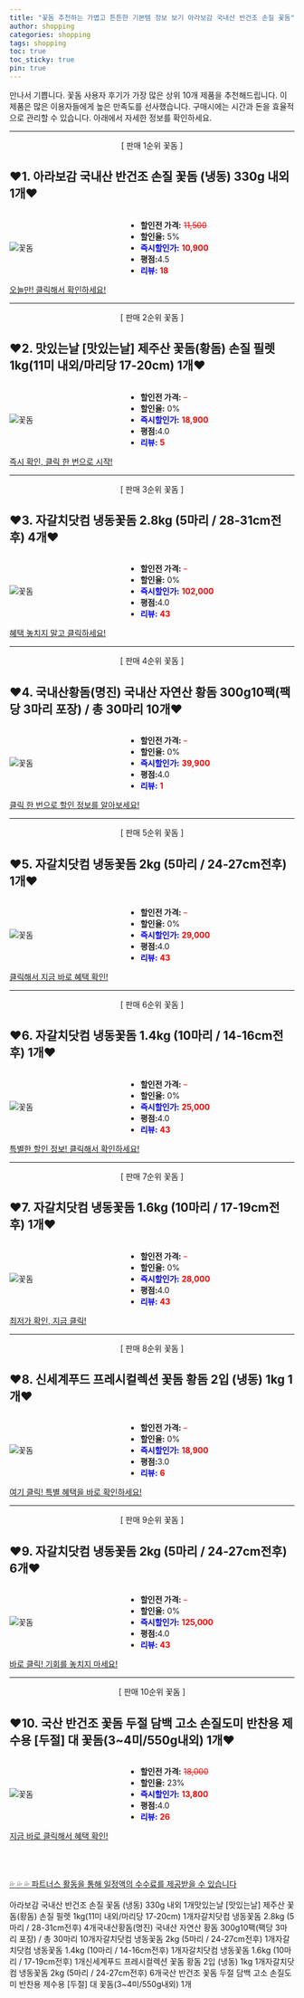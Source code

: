```yaml
---
title: "꽃돔 추천하는 가볍고 튼튼한 기본템 정보 보기 아라보감 국내산 반건조 손질 꽃돔"
author: shopping
categories: shopping
tags: shopping
toc: true
toc_sticky: true
pin: true
---
```

만나서 기쁩니다.  꽃돔 사용자 후기가 가장 많은 상위 10개 제품을 추천해드립니다. 이 제품은 많은 이용자들에게 높은 만족도를 선사했습니다. 구매시에는 시간과 돈을 효율적으로 관리할 수 있습니다. 아래에서 자세한 정보를 확인하세요.

---
<p class="toplist" style="margin: 0 auto; display: block; width: fit-content;">[ 판매 1순위 꽃돔 ]</p>

<h2><strong>❤️1. 아라보감 국내산 반건조 손질 꽃돔 (냉동) 330g 내외 1개❤️</strong></h2>

<div style="display: flex; align-items: center;">
    <div style="flex: 0.4;">
        <img src="https://thumbnail7.coupangcdn.com/thumbnails/remote/230x230ex/image/rs_quotation_api/epm9vfqw/95621f4c78624efc8384b1dfe8ade9ba.jpg" alt="꽃돔" style="max-width: 100%;">
    </div>
    <div style="flex: 0.6; margin-left: 10px;">
        <ul>
            <li><strong>할인전 가격:</strong> <del style="color: red;">11,500</del></li>
            <li><strong>할인율:</strong> 5%</li>
            <li><span style='color:blue'><strong>즉시할인가:</strong></span> <span style='color:red'><strong>10,900</strong></span></li>
            <li><strong>평점:</strong>4.5</li>
            <li><span style='color:blue'><strong>리뷰:</strong></span> <span style='color:red'><strong>18</strong></span></li>
        </ul>
    </div>
</div>
<div class="center">
    <a href="https://selin100587.github.io?lptag=AF9450613&subid=githubio&pageKey=7799737693&traceid=V0-153&itemId=21121415559&vendorItemId=88183215512" class="myButton">
        오늘만! 클릭해서 확인하세요!
    </a>
</div>


---
<p class="toplist" style="margin: 0 auto; display: block; width: fit-content;">[ 판매 2순위 꽃돔 ]</p>

<h2><strong>❤️2. 맛있는날 [맛있는날] 제주산 꽃돔(황돔) 손질 필렛 1kg(11미 내외/마리당 17-20cm) 1개❤️</strong></h2>

<div style="display: flex; align-items: center;">
    <div style="flex: 0.4;">
        <img src="https://thumbnail7.coupangcdn.com/thumbnails/remote/230x230ex/image/vendor_inventory/913a/eee64c811d22911edab9b2a48de578b1d650e8826723e15681afbe593c4f.jpg" alt="꽃돔" style="max-width: 100%;">
    </div>
    <div style="flex: 0.6; margin-left: 10px;">
        <ul>
            <li><strong>할인전 가격:</strong> <del style="color: red;">-</del></li>
            <li><strong>할인율:</strong> 0%</li>
            <li><span style='color:blue'><strong>즉시할인가:</strong></span> <span style='color:red'><strong>18,900</strong></span></li>
            <li><strong>평점:</strong>4.0</li>
            <li><span style='color:blue'><strong>리뷰:</strong></span> <span style='color:red'><strong>5</strong></span></li>
        </ul>
    </div>
</div>
<div class="center">
    <a href="https://selin100587.github.io?lptag=AF9450613&subid=githubio&pageKey=7553050311&traceid=V0-153&itemId=19882127672&vendorItemId=88420035055" class="myButton">
        즉시 확인, 클릭 한 번으로 시작!
    </a>
</div>


---
<p class="toplist" style="margin: 0 auto; display: block; width: fit-content;">[ 판매 3순위 꽃돔 ]</p>

<h2><strong>❤️3. 자갈치닷컴 냉동꽃돔 2.8kg (5마리 / 28-31cm전후) 4개❤️</strong></h2>

<div style="display: flex; align-items: center;">
    <div style="flex: 0.4;">
        <img src="https://thumbnail10.coupangcdn.com/thumbnails/remote/230x230ex/image/vendor_inventory/b287/e27753c54bfb9b9f11ae2ac87a275e317ed50bee3b70b86d26fbf49abff2.jpg" alt="꽃돔" style="max-width: 100%;">
    </div>
    <div style="flex: 0.6; margin-left: 10px;">
        <ul>
            <li><strong>할인전 가격:</strong> <del style="color: red;">-</del></li>
            <li><strong>할인율:</strong> 0%</li>
            <li><span style='color:blue'><strong>즉시할인가:</strong></span> <span style='color:red'><strong>102,000</strong></span></li>
            <li><strong>평점:</strong>4.0</li>
            <li><span style='color:blue'><strong>리뷰:</strong></span> <span style='color:red'><strong>43</strong></span></li>
        </ul>
    </div>
</div>
<div class="center">
    <a href="https://selin100587.github.io?lptag=AF9450613&subid=githubio&pageKey=6480883441&traceid=V0-153&itemId=22636365653&vendorItemId=89677425700" class="myButton">
        혜택 놓치지 말고 클릭하세요!
    </a>
</div>


---
<p class="toplist" style="margin: 0 auto; display: block; width: fit-content;">[ 판매 4순위 꽃돔 ]</p>

<h2><strong>❤️4. 국내산황돔(명진) 국내산 자연산 황돔 300g10팩(팩당 3마리 포장) / 총 30마리 10개❤️</strong></h2>

<div style="display: flex; align-items: center;">
    <div style="flex: 0.4;">
        <img src="https://thumbnail7.coupangcdn.com/thumbnails/remote/230x230ex/image/vendor_inventory/0549/6beda09859817c3c5d91707b4a12984ced8ab62e5c4e4cceea9eacc1fe13.png" alt="꽃돔" style="max-width: 100%;">
    </div>
    <div style="flex: 0.6; margin-left: 10px;">
        <ul>
            <li><strong>할인전 가격:</strong> <del style="color: red;">-</del></li>
            <li><strong>할인율:</strong> 0%</li>
            <li><span style='color:blue'><strong>즉시할인가:</strong></span> <span style='color:red'><strong>39,900</strong></span></li>
            <li><strong>평점:</strong>4.0</li>
            <li><span style='color:blue'><strong>리뷰:</strong></span> <span style='color:red'><strong>1</strong></span></li>
        </ul>
    </div>
</div>
<div class="center">
    <a href="https://selin100587.github.io?lptag=AF9450613&subid=githubio&pageKey=8204604872&traceid=V0-153&itemId=23530257614&vendorItemId=90556567812" class="myButton">
        클릭 한 번으로 할인 정보를 알아보세요!
    </a>
</div>


---
<p class="toplist" style="margin: 0 auto; display: block; width: fit-content;">[ 판매 5순위 꽃돔 ]</p>

<h2><strong>❤️5. 자갈치닷컴 냉동꽃돔 2kg (5마리 / 24-27cm전후) 1개❤️</strong></h2>

<div style="display: flex; align-items: center;">
    <div style="flex: 0.4;">
        <img src="https://thumbnail10.coupangcdn.com/thumbnails/remote/230x230ex/image/vendor_inventory/b287/e27753c54bfb9b9f11ae2ac87a275e317ed50bee3b70b86d26fbf49abff2.jpg" alt="꽃돔" style="max-width: 100%;">
    </div>
    <div style="flex: 0.6; margin-left: 10px;">
        <ul>
            <li><strong>할인전 가격:</strong> <del style="color: red;">-</del></li>
            <li><strong>할인율:</strong> 0%</li>
            <li><span style='color:blue'><strong>즉시할인가:</strong></span> <span style='color:red'><strong>29,000</strong></span></li>
            <li><strong>평점:</strong>4.0</li>
            <li><span style='color:blue'><strong>리뷰:</strong></span> <span style='color:red'><strong>43</strong></span></li>
        </ul>
    </div>
</div>
<div class="center">
    <a href="https://selin100587.github.io?lptag=AF9450613&subid=githubio&pageKey=6480883441&traceid=V0-153&itemId=22636365655&vendorItemId=89677425706" class="myButton">
        클릭해서 지금 바로 혜택 확인!
    </a>
</div>


---
<p class="toplist" style="margin: 0 auto; display: block; width: fit-content;">[ 판매 6순위 꽃돔 ]</p>

<h2><strong>❤️6. 자갈치닷컴 냉동꽃돔 1.4kg (10마리 / 14-16cm전후) 1개❤️</strong></h2>

<div style="display: flex; align-items: center;">
    <div style="flex: 0.4;">
        <img src="https://thumbnail10.coupangcdn.com/thumbnails/remote/230x230ex/image/vendor_inventory/b287/e27753c54bfb9b9f11ae2ac87a275e317ed50bee3b70b86d26fbf49abff2.jpg" alt="꽃돔" style="max-width: 100%;">
    </div>
    <div style="flex: 0.6; margin-left: 10px;">
        <ul>
            <li><strong>할인전 가격:</strong> <del style="color: red;">-</del></li>
            <li><strong>할인율:</strong> 0%</li>
            <li><span style='color:blue'><strong>즉시할인가:</strong></span> <span style='color:red'><strong>25,000</strong></span></li>
            <li><strong>평점:</strong>4.0</li>
            <li><span style='color:blue'><strong>리뷰:</strong></span> <span style='color:red'><strong>43</strong></span></li>
        </ul>
    </div>
</div>
<div class="center">
    <a href="https://selin100587.github.io?lptag=AF9450613&subid=githubio&pageKey=6480883441&traceid=V0-153&itemId=22636365659&vendorItemId=89677425726" class="myButton">
        특별한 할인 정보! 클릭해서 확인하세요!
    </a>
</div>


---
<p class="toplist" style="margin: 0 auto; display: block; width: fit-content;">[ 판매 7순위 꽃돔 ]</p>

<h2><strong>❤️7. 자갈치닷컴 냉동꽃돔 1.6kg (10마리 / 17-19cm전후) 1개❤️</strong></h2>

<div style="display: flex; align-items: center;">
    <div style="flex: 0.4;">
        <img src="https://thumbnail10.coupangcdn.com/thumbnails/remote/230x230ex/image/vendor_inventory/b287/e27753c54bfb9b9f11ae2ac87a275e317ed50bee3b70b86d26fbf49abff2.jpg" alt="꽃돔" style="max-width: 100%;">
    </div>
    <div style="flex: 0.6; margin-left: 10px;">
        <ul>
            <li><strong>할인전 가격:</strong> <del style="color: red;">-</del></li>
            <li><strong>할인율:</strong> 0%</li>
            <li><span style='color:blue'><strong>즉시할인가:</strong></span> <span style='color:red'><strong>28,000</strong></span></li>
            <li><strong>평점:</strong>4.0</li>
            <li><span style='color:blue'><strong>리뷰:</strong></span> <span style='color:red'><strong>43</strong></span></li>
        </ul>
    </div>
</div>
<div class="center">
    <a href="https://selin100587.github.io?lptag=AF9450613&subid=githubio&pageKey=6480883441&traceid=V0-153&itemId=22636365652&vendorItemId=89677425683" class="myButton">
        최저가 확인, 지금 클릭!
    </a>
</div>


---
<p class="toplist" style="margin: 0 auto; display: block; width: fit-content;">[ 판매 8순위 꽃돔 ]</p>

<h2><strong>❤️8. 신세계푸드 프레시컬렉션 꽃돔 황돔 2입 (냉동) 1kg 1개❤️</strong></h2>

<div style="display: flex; align-items: center;">
    <div style="flex: 0.4;">
        <img src="https://thumbnail10.coupangcdn.com/thumbnails/remote/230x230ex/image/rs_quotation_api/ed2xz0a1/69a00bf32e764d9ba6b26e338e5d89f7.jpg" alt="꽃돔" style="max-width: 100%;">
    </div>
    <div style="flex: 0.6; margin-left: 10px;">
        <ul>
            <li><strong>할인전 가격:</strong> <del style="color: red;">-</del></li>
            <li><strong>할인율:</strong> 0%</li>
            <li><span style='color:blue'><strong>즉시할인가:</strong></span> <span style='color:red'><strong>18,900</strong></span></li>
            <li><strong>평점:</strong>3.0</li>
            <li><span style='color:blue'><strong>리뷰:</strong></span> <span style='color:red'><strong>6</strong></span></li>
        </ul>
    </div>
</div>
<div class="center">
    <a href="https://selin100587.github.io?lptag=AF9450613&subid=githubio&pageKey=7545975106&traceid=V0-153&itemId=19847923888&vendorItemId=86949187849" class="myButton">
        여기 클릭! 특별 혜택을 바로 확인하세요!
    </a>
</div>


---
<p class="toplist" style="margin: 0 auto; display: block; width: fit-content;">[ 판매 9순위 꽃돔 ]</p>

<h2><strong>❤️9. 자갈치닷컴 냉동꽃돔 2kg (5마리 / 24-27cm전후) 6개❤️</strong></h2>

<div style="display: flex; align-items: center;">
    <div style="flex: 0.4;">
        <img src="https://thumbnail10.coupangcdn.com/thumbnails/remote/230x230ex/image/vendor_inventory/b287/e27753c54bfb9b9f11ae2ac87a275e317ed50bee3b70b86d26fbf49abff2.jpg" alt="꽃돔" style="max-width: 100%;">
    </div>
    <div style="flex: 0.6; margin-left: 10px;">
        <ul>
            <li><strong>할인전 가격:</strong> <del style="color: red;">-</del></li>
            <li><strong>할인율:</strong> 0%</li>
            <li><span style='color:blue'><strong>즉시할인가:</strong></span> <span style='color:red'><strong>125,000</strong></span></li>
            <li><strong>평점:</strong>4.0</li>
            <li><span style='color:blue'><strong>리뷰:</strong></span> <span style='color:red'><strong>43</strong></span></li>
        </ul>
    </div>
</div>
<div class="center">
    <a href="https://selin100587.github.io?lptag=AF9450613&subid=githubio&pageKey=6480883441&traceid=V0-153&itemId=22636365650&vendorItemId=89677425678" class="myButton">
        바로 클릭! 기회를 놓치지 마세요!
    </a>
</div>


---
<p class="toplist" style="margin: 0 auto; display: block; width: fit-content;">[ 판매 10순위 꽃돔 ]</p>

<h2><strong>❤️10. 국산 반건조 꽃돔 두절 담백 고소 손질도미 반찬용 제수용 [두절] 대 꽃돔(3~4미/550g내외) 1개❤️</strong></h2>

<div style="display: flex; align-items: center;">
    <div style="flex: 0.4;">
        <img src="https://thumbnail10.coupangcdn.com/thumbnails/remote/230x230ex/image/vendor_inventory/4894/735cf40ad5ce4d1d06dd53d652d0e5c62629dffce9694623bb4b7bc4d3df.jpg" alt="꽃돔" style="max-width: 100%;">
    </div>
    <div style="flex: 0.6; margin-left: 10px;">
        <ul>
            <li><strong>할인전 가격:</strong> <del style="color: red;">18,000</del></li>
            <li><strong>할인율:</strong> 23%</li>
            <li><span style='color:blue'><strong>즉시할인가:</strong></span> <span style='color:red'><strong>13,800</strong></span></li>
            <li><strong>평점:</strong>4.0</li>
            <li><span style='color:blue'><strong>리뷰:</strong></span> <span style='color:red'><strong>26</strong></span></li>
        </ul>
    </div>
</div>
<div class="center">
    <a href="https://selin100587.github.io?lptag=AF9450613&subid=githubio&pageKey=7202796469&traceid=V0-153&itemId=18210413573&vendorItemId=85358523220" class="myButton">
        지금 바로 클릭해서 혜택 확인!
    </a>
</div>

<br><br><br>[💦 💦 💦 파트너스 활동을 통해 일정액의 수수료를 제공받을 수 있습니다](https://link.coupang.com/a/bcpT2c)<br><br>아라보감 국내산 반건조 손질 꽃돔 (냉동) 330g 내외 1개맛있는날 [맛있는날] 제주산 꽃돔(황돔) 손질 필렛 1kg(11미 내외/마리당 17-20cm) 1개자갈치닷컴 냉동꽃돔 2.8kg (5마리 / 28-31cm전후) 4개국내산황돔(명진) 국내산 자연산 황돔 300g10팩(팩당 3마리 포장) / 총 30마리 10개자갈치닷컴 냉동꽃돔 2kg (5마리 / 24-27cm전후) 1개자갈치닷컴 냉동꽃돔 1.4kg (10마리 / 14-16cm전후) 1개자갈치닷컴 냉동꽃돔 1.6kg (10마리 / 17-19cm전후) 1개신세계푸드 프레시컬렉션 꽃돔 황돔 2입 (냉동) 1kg 1개자갈치닷컴 냉동꽃돔 2kg (5마리 / 24-27cm전후) 6개국산 반건조 꽃돔 두절 담백 고소 손질도미 반찬용 제수용 [두절] 대 꽃돔(3~4미/550g내외) 1개
